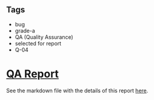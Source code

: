 ## Tags

- bug
- grade-a
- QA (Quality Assurance)
- selected for report
- Q-04

# [QA Report](https://github.com/code-423n4/2023-01-drips-findings/issues/282) 

See the markdown file with the details of this report [here](https://github.com/code-423n4/2023-01-drips-findings/blob/main/data/berndartmueller-Q.md).